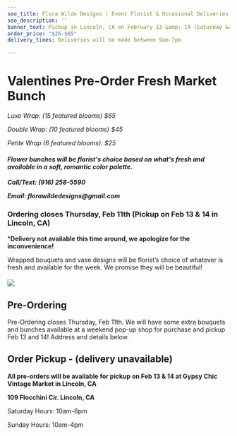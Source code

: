 ```yaml
---
seo_title: Flora Wilde Designs | Event Florist & Occasional Deliveries
seo_description: ''
banner_text: Pickup in Lincoln, CA on February 13 &amp; 14 (Saturday &amp; Sunday)
order_price: "$25-$65"
delivery_times: Deliveries will be made between 9am-7pm

---
```

# 

# Valentines Pre-Order Fresh Market Bunch

_<slot name="banner" />_

_Luxe Wrap: (15 featured blooms) $65_

_Double Wrap: (10 featured blooms) $45_

_Petite Wrap (6 featured blooms): $25_

#### **_Flower bunches will be florist's choice based on what's fresh and available in a soft, romantic color palette._**

**_Call/Text: (916) 258-5590_**

**_Email: florawildedesigns@gmail.com_**

### Ordering closes Thursday, Feb 11th (Pickup on Feb 13 & 14 in Lincoln, CA)

\***Delivery not available this time around, we apologize for the inconvenience!** 

Wrapped bouquets and vase designs will be florist’s choice of whatever is fresh and available for the week. We promise they will be beautiful! 

#### 

<div class="sample-images">

![](/uploads/fw1.jpg)

</div>

## Pre-Ordering

Pre-Ordering closes Thursday, Feb 11th. We will have some extra bouquets and bunches available at a weekend pop-up shop for purchase and pickup Feb 13 and 14! Address and details below. 

<slot name="button" />

## Order Pickup - (delivery unavailable)

**All pre-orders will be available for pickup on Feb 13 & 14 at Gypsy Chic Vintage Market in Lincoln, CA**

**109 Flocchini Cir. Lincoln, CA** 

Saturday Hours: 10am-6pm

Sunday Hours: 10am-4pm

<slot name="delivery" />

##### 